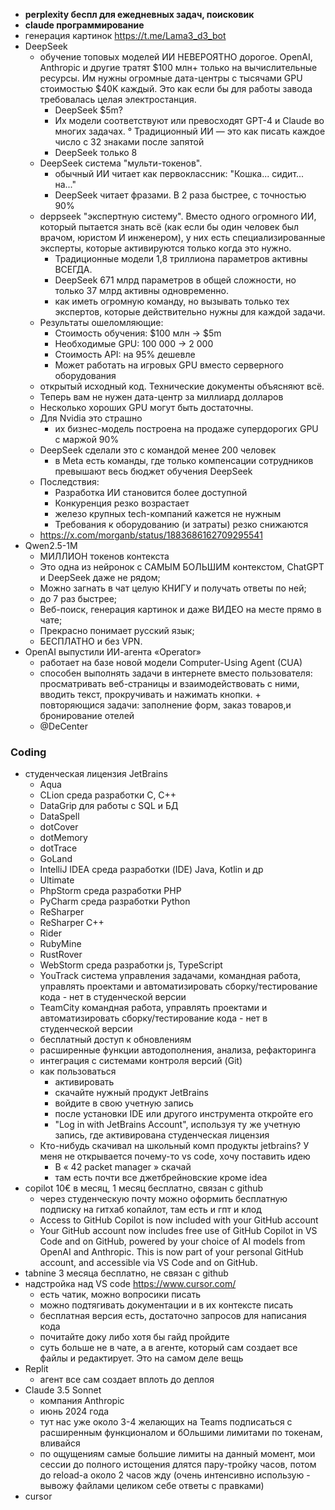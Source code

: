 * **perplexity беспл для ежедневных задач, поисковик**
* **claude программирование**
* генерация картинок https://t.me/Lama3_d3_bot
* DeepSeek 
  + обучение топовых моделей ИИ НЕВЕРОЯТНО дорогое. OpenAI, Anthropic и другие тратят $100 млн+ только на вычислительные ресурсы. Им нужны огромные дата-центры с тысячами GPU стоимостью $40K каждый. Это как если бы для работы завода требовалась целая электростанция.
    - DeepSeek  $5m?
    - Их модели соответствуют или превосходят GPT-4 и Claude во многих задачах. 
  ° Традиционный ИИ — это как писать каждое число с 32 знаками после запятой
    - DeepSeek только 8 
  + DeepSeek система "мульти-токенов". 
    - обычный ИИ читает как первоклассник: "Кошка... сидит... на..."
    - DeepSeek читает фразами. В 2 раза быстрее, с точностью 90%
  + deppseek "экспертную систему". Вместо одного огромного ИИ, который пытается знать всё (как если бы один человек был врачом, юристом И инженером), у них есть специализированные эксперты, которые активируются только когда это нужно.
    - Традиционные модели 1,8 триллиона параметров активны ВСЕГДА. 
    - DeepSeek 671 млрд параметров в общей сложности, но только 37 млрд активны одновременно. 
    - как иметь огромную команду, но вызывать только тех экспертов, которые действительно нужны для каждой задачи.
  + Результаты ошеломляющие:
    - Стоимость обучения: $100 млн → $5m
    - Необходимые GPU: 100 000 → 2 000
    - Стоимость API: на 95% дешевле
    - Может работать на игровых GPU вместо серверного оборудования
  + открытый исходный код. Технические документы объясняют всё. 
  - Теперь вам не нужен дата-центр за миллиард долларов
  - Несколько хороших GPU могут быть достаточны.
  + Для Nvidia это страшно
    - их бизнес-модель построена на продаже супердорогих GPU с маржой 90%
  + DeepSeek сделали это с командой менее 200 человек
    - в Meta есть команды, где только компенсации сотрудников превышают весь бюджет обучения DeepSeek
  + Последствия:
    - Разработка ИИ становится более доступной
    - Конкуренция резко возрастает
    - железо крупных tech-компаний кажется не нужным 
    - Требования к оборудованию (и затраты) резко снижаются
  + https://x.com/morganb/status/1883686162709295541
* Qwen2.5-1M
  + МИЛЛИОН токенов контекста
  + Это одна из нейронок с САМЫМ БОЛЬШИМ контекстом, ChatGPT и DeepSeek даже не рядом;
  + Можно загнать в чат целую КНИГУ и получать ответы по ней;
  + до 7 раз быстрее;
  + Веб-поиск, генерация картинок и даже ВИДЕО на месте прямо в чате;
  + Прекрасно понимает русский язык;
  + БЕСПЛАТНО и без VPN.
* OpenAI выпустили ИИ-агента «Operator»
  + работает на базе новой модели Computer-Using Agent (CUA)
  + способен выполнять задачи в интернете вместо пользователя: просматривать веб-страницы и взаимодействовать с ними, вводить текст, прокручивать и нажимать кнопки.   + повторяющися задачи: заполнение форм, заказ товаров,и бронирование отелей
  + @DeCenter

### Coding
* студенческая лицензия JetBrains
  + Aqua
  + CLion среда разработки C, C++
  + DataGrip для работы с SQL и БД
  + DataSpell
  + dotCover
  + dotMemory
  + dotTrace
  + GoLand
  + IntelliJ IDEA среда разработки (IDE) Java, Kotlin и др  
  + Ultimate
  + PhpStorm среда разработки PHP
  + PyCharm среда разработки Python
  + ReSharper
  + ReSharper C++
  + Rider
  + RubyMine
  + RustRover
  + WebStorm среда разработки js, TypeScript
  + YouTrack система управления задачами, командная работа, управлять проектами и автоматизировать сборку/тестирование кода - нет в студенческой версии
  + TeamCity командная работа, управлять проектами и автоматизировать сборку/тестирование кода - нет в студенческой версии
  + бесплатный доступ к обновлениям
  + расширенные функции автодополнения, анализа, рефакторинга
  + интеграция с системами контроля версий (Git)
  + как пользоваться
    - активировать
    - скачайте нужный продукт JetBrains
    - войдите в свою учетную запись   
    - после установки IDE или другого инструмента откройте его
    - "Log in with JetBrains Account", используя ту же учетную запись, где активирована студенческая лицензия
  + Кто-нибудь скачивал на школьный комп продукты jetbrains? У меня не открывается почему-то vs code, хочу поставить идею
    - В « 42 packet manager » скачай
    - там есть почти все джетбрейновские кроме idea
* copilot 10€ в месяц, 1 месяц бесплатно, связан с github
  + через студенческую почту можно оформить бесплатную подписку на гитхаб копайлот, там есть и гпт и клод
  + Access to GitHub Copilot is now included with your GitHub account
  + Your GitHub account now includes free use of GitHub Copilot in VS Code and on GitHub, powered by your choice of AI models from OpenAI and Anthropic. This is now part of your personal GitHub account, and accessible via VS Code and on GitHub.
* tabnine 3 месяца бесплатно, не связан с github
* надстройка над VS code https://www.cursor.com/
  + есть чатик, можно вопросики писать
  + можно подтягивать документации и в их контексте писать
  + бесплатная версия есть, достаточно запросов для написания кода
  + почитайте доку либо хотя бы гайд пройдите
  + суть больше не в чате, а в агенте, который сам создает все файлы и редактирует. Это на самом деле вещь
* Replit
  + агент все сам создает вплоть до деплоя
* Claude 3.5 Sonnet
  + компания Anthropic
  + июнь 2024 года
  + тут нас уже около 3-4 желающих на Teams подписаться с расширенным функционалом и бОльшими лимитами по токенам, вливайся
  + по ощущениям самые большие лимиты на данный момент, мои сессии до полного истощения длятся пару-тройку часов, потом до reload-а около 2 часов жду (очень интенсивно использую - вывожу файлами целиком себе ответы с правками)
* cursor
